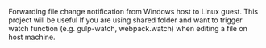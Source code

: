 Forwarding file change notification from Windows host to Linux guest.
This project will be useful If you are using shared folder and want to trigger watch function (e.g. gulp-watch, webpack.watch) when editing a file on host machine.
